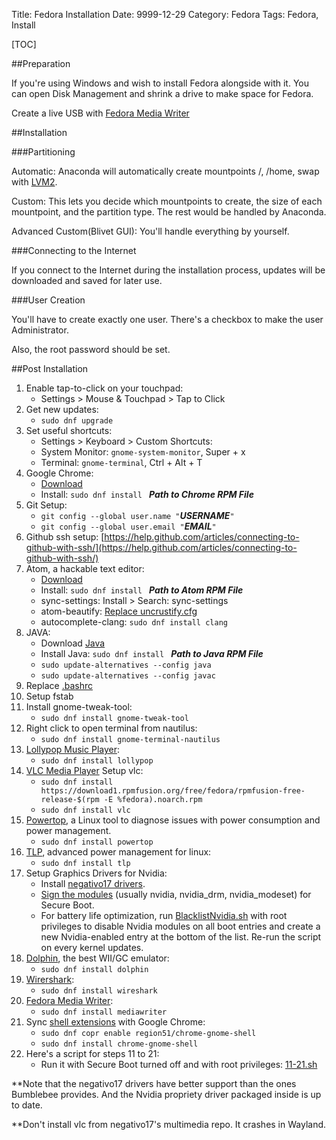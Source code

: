 Title: Fedora Installation
Date: 9999-12-29
Category: Fedora
Tags: Fedora, Install

[TOC]

##Preparation

If you're using Windows and wish to install Fedora alongside with it. You can open Disk Management and shrink a drive to make space for Fedora.

Create a live USB with [Fedora Media Writer](https://github.com/MartinBriza/MediaWriter/releases)

##Installation

###Partitioning

Automatic: Anaconda will automatically create mountpoints /, /home, swap with [LVM2](https://en.wikipedia.org/wiki/Logical_Volume_Manager_(Linux)).

Custom: This lets you decide which mountpoints to create, the size of each mountpoint, and the partition type. The rest would be handled by Anaconda.

Advanced Custom(Blivet GUI): You'll handle everything by yourself.

###Connecting to the Internet

If you connect to the Internet during the installation process, updates will be downloaded and saved for later use.

###User Creation

You'll have to create exactly one user. There's a checkbox to make the user Administrator.

Also, the root password should be set.

##Post Installation

1.  Enable tap-to-click on your touchpad:
    -   Settings > Mouse & Touchpad > Tap to Click
2.  Get new updates:
    -   `sudo dnf upgrade`
3.  Set useful shortcuts:
    -   Settings > Keyboard > Custom Shortcuts:
    -   System Monitor: `gnome-system-monitor`, Super + x
    -   Terminal: `gnome-terminal`, Ctrl + Alt + T
4.  Google Chrome:
    -   [Download](https://www.google.com/chrome/browser/desktop/index.html)
    -   Install: `sudo dnf install ` ***Path to Chrome RPM File***
5.  Git Setup: <br/>
    -   `git config --global user.name "`***USERNAME***`"`
    -   `git config --global user.email "`***EMAIL***`"`
6.  Github ssh setup:
    [https://help.github.com/articles/connecting-to-github-with-ssh/](https://help.github.com/articles/connecting-to-github-with-ssh/)
7.  Atom, a hackable text editor:
    -   [Download](https://atom.io/beta)
    -   Install: `sudo dnf install ` ***Path to Atom RPM File***
    -   sync-settings: Install > Search: sync-settings
    -   atom-beautify: [Replace uncrustify.cfg](https://gist.github.com/Superdanby/40de920a0e94c2e8b8389b2a0a34765b)
    -   autocomplete-clang: `sudo dnf install clang`
8.  JAVA:
    -   Download [Java](http://www.oracle.com/technetwork/java/javase/downloads/index.html)
    -   Install Java: `sudo dnf install ` ***Path to Java RPM File***
    -   `sudo update-alternatives --config java`
    -   `sudo update-alternatives --config javac`
9.  Replace [.bashrc](https://gist.github.com/Superdanby/fd864ba673975ca550f013bf3e9c9665)
10. Setup fstab
11. Install gnome-tweak-tool:
    -   `sudo dnf install gnome-tweak-tool`
12. Right click to open terminal from nautilus:
    -   `sudo dnf install gnome-terminal-nautilus`
13. [Lollypop Music Player](https://gnumdk.github.io/lollypop-web/):
    -   `sudo dnf install lollypop`
14. [VLC Media Player](https://www.videolan.org/vlc/index.html) Setup vlc:
    -   `sudo dnf install https://download1.rpmfusion.org/free/fedora/rpmfusion-free-release-$(rpm -E %fedora).noarch.rpm`
    -   `sudo dnf install vlc`
15. [Powertop](https://01.org/zh/powertop?langredirect=1), a Linux tool to diagnose issues with power consumption and power management.
    -   `sudo dnf install powertop`
16. [TLP](https://github.com/linrunner/TLP), advanced power management for linux:
    -   `sudo dnf install tlp`
17. Setup Graphics Drivers for Nvidia:
    -   Install [negativo17 drivers](https://negativo17.org/nvidia-driver/).
    -   [Sign the modules](https://superdanby.github.io/Blog/signing-kernel-modules-for-secure-boot.html) (usually nvidia, nvidia_drm, nvidia_modeset) for Secure Boot.
    -   For battery life optimization, run [BlacklistNvidia.sh](https://gist.github.com/Superdanby/12ce20158300c378d4e0f196b279d388#file-blacklistnvidia-sh) with root privileges to disable Nvidia modules on all boot entries and create a new Nvidia-enabled entry at the bottom of the list. Re-run the script on every kernel updates.
18. [Dolphin](https://dolphin-emu.org/), the best WII/GC emulator:
    -   `sudo dnf install dolphin`
19. [Wirershark](https://www.wireshark.org/):
    -   `sudo dnf install wireshark`
20. [Fedora Media Writer](https://fedoramagazine.org/make-fedora-usb-stick/):
    -   `sudo dnf install mediawriter`
21. Sync [shell extensions](https://superdanby.github.io/Blog/fedora-introduction.html#shell-extensions) with Google Chrome:
    -   `sudo dnf copr enable region51/chrome-gnome-shell`
    -   `sudo dnf install chrome-gnome-shell`
22. Here's a script for steps 11 to 21:
    -   Run it with Secure Boot turned off and with root privileges: [11-21.sh](https://gist.github.com/Superdanby/12ce20158300c378d4e0f196b279d388#file-11-21-sh)

**Note that the negativo17 drivers have better support than the ones Bumblebee provides. And the Nvidia propriety driver packaged inside is up to date.

**Don't install vlc from negativo17's multimedia repo. It crashes in Wayland.
